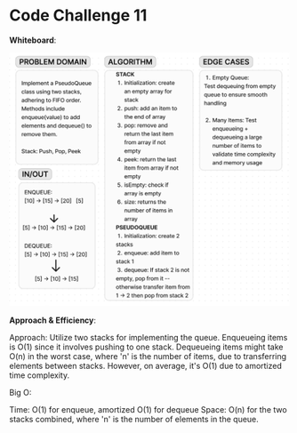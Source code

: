 # Code Challenge 11

**Whiteboard**:

![CC11](./CC11.png)

**Approach & Efficiency**:

Approach: Utilize two stacks for implementing the queue. Enqueueing items is O(1) since it involves pushing to one stack. Dequeueing items might take O(n) in the worst case, where 'n' is the number of items, due to transferring elements between stacks. However, on average, it's O(1) due to amortized time complexity.

Big O:

Time: O(1) for enqueue, amortized O(1) for dequeue
Space: O(n) for the two stacks combined, where 'n' is the number of elements in the queue.
